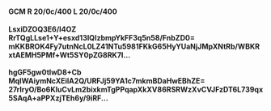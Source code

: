 #### GCM R 20/0c/400 L 20/0c/400
**LsxiDZOQ3E6/I4OZ**<br/>**RrTQgLLse1+Y+esxd13IQIzbmpYkFF3q5n58/FnbZD0=**<br/>**mKKBROK4Fy7utnNcL0LZ41NTu5981FKkG65HyYUaNjJMpXNtRb/WBKRxtAEMH5PMf+Wt5SY0pZG8RK7I...**<br/><br/>
**hgGF5gw0tlwD8+Cb**<br/>**MqlWAiymNcXEilA2Q/URFJj59YA1c7mkmBDaHwEBhZE=**<br/>**27rlryO/Bo6KluCvLm2bixkmTgPPqapXkXV86RSRWzXvCVJFzDT6L739qx5SAqA+aPPXzjTEh6y/9iRF...**